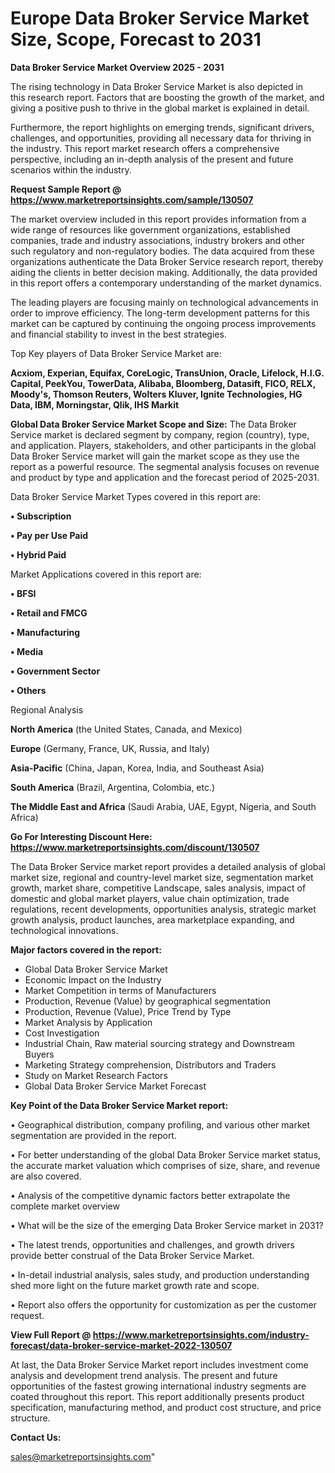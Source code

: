 # Europe Data Broker Service Market Size, Scope, Forecast to 2031

<Strong> Data Broker Service Market Overview 2025 - 2031</strong>

The rising technology in Data Broker Service Market is also depicted in this research report. Factors that are boosting the growth of the market, and giving a positive push to thrive in the global market is explained in detail.

Furthermore, the report highlights on emerging trends, significant drivers, challenges, and opportunities, providing all necessary data for thriving in the industry. This report market research offers a comprehensive perspective, including an in-depth analysis of the present and future scenarios within the industry.

<strong>Request Sample Report @ <a href=https://www.marketreportsinsights.com/sample/130507>https://www.marketreportsinsights.com/sample/130507</a></strong>

The market overview included in this report provides information from a wide range of resources like government organizations, established companies, trade and industry associations, industry brokers and other such regulatory and non-regulatory bodies. The data acquired from these organizations authenticate the Data Broker Service research report, thereby aiding the clients in better decision making. Additionally, the data provided in this report offers a contemporary understanding of the market dynamics.

The leading players are focusing mainly on technological advancements in order to improve efficiency. The long-term development patterns for this market can be captured by continuing the ongoing process improvements and financial stability to invest in the best strategies.

Top Key players of Data Broker Service Market are:

<strong>Acxiom, Experian, Equifax, CoreLogic, TransUnion, Oracle, Lifelock, H.I.G. Capital, PeekYou, TowerData, Alibaba, Bloomberg, Datasift, FICO, RELX, Moody's, Thomson Reuters, Wolters Kluver, Ignite Technologies, HG Data, IBM, Morningstar, Qlik, IHS Markit</strong>

<strong><b>Global Data Broker Service Market Scope and Size:</b></strong>
The Data Broker Service market is declared segment by company, region (country), type, and application. Players, stakeholders, and other participants in the global Data Broker Service market will gain the market scope as they use the report as a powerful resource. The segmental analysis focuses on revenue and product by type and application and the forecast period of 2025-2031.

Data Broker Service Market Types covered in this report are:

<strong>• Subscription

• Pay per Use Paid

• Hybrid Paid</strong>

Market Applications covered in this report are:

<strong>• BFSI

• Retail and FMCG

• Manufacturing

• Media

• Government Sector

• Others</strong> 

Regional Analysis

<strong>North America</strong> (the United States, Canada, and Mexico)

<strong>Europe</strong> (Germany, France, UK, Russia, and Italy)

<strong>Asia-Pacific</strong> (China, Japan, Korea, India, and Southeast Asia)

<strong>South America</strong> (Brazil, Argentina, Colombia, etc.)

<strong>The Middle East and Africa</strong> (Saudi Arabia, UAE, Egypt, Nigeria, and South Africa)

<strong>Go For Interesting Discount Here: <a href=https://www.marketreportsinsights.com/discount/130507>https://www.marketreportsinsights.com/discount/130507</a></strong>

The Data Broker Service market report provides a detailed analysis of global market size, regional and country-level market size, segmentation market growth, market share, competitive Landscape, sales analysis, impact of domestic and global market players, value chain optimization, trade regulations, recent developments, opportunities analysis, strategic market growth analysis, product launches, area marketplace expanding, and technological innovations.

<strong><b>Major factors covered in the report:</b></strong>
<ul>
  <li>Global Data Broker Service Market </li>
  <li>Economic Impact on the Industry</li>
  <li>Market Competition in terms of Manufacturers</li>
  <li>Production, Revenue (Value) by geographical segmentation</li>
  <li>Production, Revenue (Value), Price Trend by Type</li>
  <li>Market Analysis by Application</li>
  <li>Cost Investigation</li>
  <li>Industrial Chain, Raw material sourcing strategy and Downstream Buyers</li>
  <li>Marketing Strategy comprehension, Distributors and Traders</li>
  <li>Study on Market Research Factors</li>
  <li>Global Data Broker Service Market Forecast</li>
</ul>

<strong><b>Key Point of the Data Broker Service Market report:</b></strong>

• Geographical distribution, company profiling, and various other market segmentation are provided in the report.

• For better understanding of the global Data Broker Service market status, the accurate market valuation which comprises of size, share, and revenue are also covered.

• Analysis of the competitive dynamic factors better extrapolate the complete market overview

• What will be the size of the emerging Data Broker Service market in 2031?

• The latest trends, opportunities and challenges, and growth drivers provide better construal of the Data Broker Service Market.

• In-detail industrial analysis, sales study, and production understanding shed more light on the future market growth rate and scope.

• Report also offers the opportunity for customization as per the customer request.

<strong><b>View Full Report @ <a href=https://www.marketreportsinsights.com/industry-forecast/data-broker-service-market-2022-130507>https://www.marketreportsinsights.com/industry-forecast/data-broker-service-market-2022-130507</a></b></strong>


At last, the Data Broker Service Market report includes investment come analysis and development trend analysis. The present and future opportunities of the fastest growing international industry segments are coated throughout this report. This report additionally presents product specification, manufacturing method, and product cost structure, and price structure.

<strong>Contact Us:</strong>

sales@marketreportsinsights.com"
